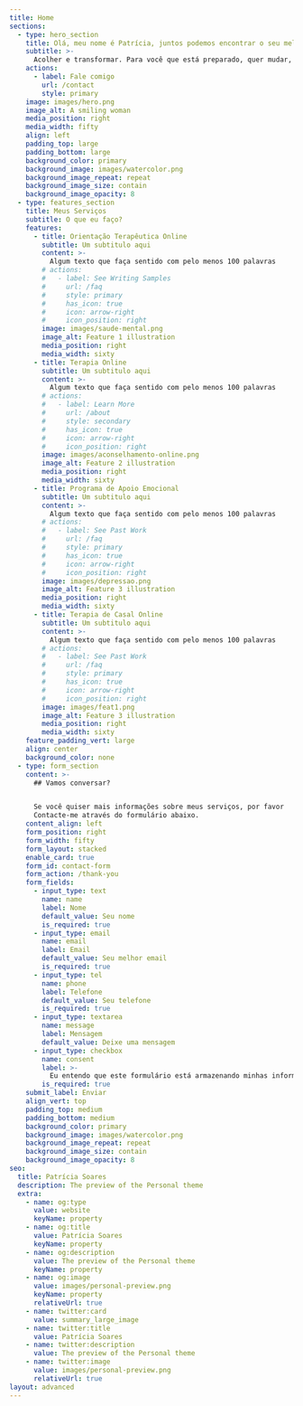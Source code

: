 ```yaml
---
title: Home
sections:
  - type: hero_section
    title: Olá, meu nome é Patrícia, juntos podemos encontrar o seu melhor.
    subtitle: >-
      Acolher e transformar. Para você que está preparado, quer mudar, e busca ajuda: conte comigo! Buscaremos e investigaremos a fundo as bases e origens, analisando o todo, para possibilitar uma verdadeira transformação. Qualidade de vida, equilíbrio, propósito e bem-estar. Harmonia e Gratidão.
    actions:
      - label: Fale comigo
        url: /contact
        style: primary
    image: images/hero.png
    image_alt: A smiling woman
    media_position: right
    media_width: fifty
    align: left
    padding_top: large
    padding_bottom: large
    background_color: primary
    background_image: images/watercolor.png
    background_image_repeat: repeat
    background_image_size: contain
    background_image_opacity: 8
  - type: features_section
    title: Meus Serviços
    subtitle: O que eu faço?
    features:
      - title: Orientação Terapêutica Online
        subtitle: Um subtitulo aqui
        content: >-
          Algum texto que faça sentido com pelo menos 100 palavras
        # actions:
        #   - label: See Writing Samples
        #     url: /faq
        #     style: primary
        #     has_icon: true
        #     icon: arrow-right
        #     icon_position: right
        image: images/saude-mental.png
        image_alt: Feature 1 illustration
        media_position: right
        media_width: sixty
      - title: Terapia Online
        subtitle: Um subtitulo aqui
        content: >-
          Algum texto que faça sentido com pelo menos 100 palavras
        # actions:
        #   - label: Learn More
        #     url: /about
        #     style: secondary
        #     has_icon: true
        #     icon: arrow-right
        #     icon_position: right
        image: images/aconselhamento-online.png
        image_alt: Feature 2 illustration
        media_position: right
        media_width: sixty
      - title: Programa de Apoio Emocional
        subtitle: Um subtitulo aqui
        content: >-
          Algum texto que faça sentido com pelo menos 100 palavras
        # actions:
        #   - label: See Past Work
        #     url: /faq
        #     style: primary
        #     has_icon: true
        #     icon: arrow-right
        #     icon_position: right
        image: images/depressao.png
        image_alt: Feature 3 illustration
        media_position: right
        media_width: sixty
      - title: Terapia de Casal Online
        subtitle: Um subtitulo aqui
        content: >-
          Algum texto que faça sentido com pelo menos 100 palavras
        # actions:
        #   - label: See Past Work
        #     url: /faq
        #     style: primary
        #     has_icon: true
        #     icon: arrow-right
        #     icon_position: right
        image: images/feat1.png
        image_alt: Feature 3 illustration
        media_position: right
        media_width: sixty
    feature_padding_vert: large
    align: center
    background_color: none
  - type: form_section
    content: >-
      ## Vamos conversar?


      Se você quiser mais informações sobre meus serviços, por favor
      Contacte-me através do formulário abaixo.
    content_align: left
    form_position: right
    form_width: fifty
    form_layout: stacked
    enable_card: true
    form_id: contact-form
    form_action: /thank-you
    form_fields:
      - input_type: text
        name: name
        label: Nome
        default_value: Seu nome
        is_required: true
      - input_type: email
        name: email
        label: Email
        default_value: Seu melhor email
        is_required: true
      - input_type: tel
        name: phone
        label: Telefone
        default_value: Seu telefone
        is_required: true
      - input_type: textarea
        name: message
        label: Mensagem
        default_value: Deixe uma mensagem
      - input_type: checkbox
        name: consent
        label: >-
          Eu entendo que este formulário está armazenando minhas informações enviadas para que eu possa ser contatado.
        is_required: true
    submit_label: Enviar
    align_vert: top
    padding_top: medium
    padding_bottom: medium
    background_color: primary
    background_image: images/watercolor.png
    background_image_repeat: repeat
    background_image_size: contain
    background_image_opacity: 8
seo:
  title: Patrícia Soares
  description: The preview of the Personal theme
  extra:
    - name: og:type
      value: website
      keyName: property
    - name: og:title
      value: Patrícia Soares
      keyName: property
    - name: og:description
      value: The preview of the Personal theme
      keyName: property
    - name: og:image
      value: images/personal-preview.png
      keyName: property
      relativeUrl: true
    - name: twitter:card
      value: summary_large_image
    - name: twitter:title
      value: Patrícia Soares
    - name: twitter:description
      value: The preview of the Personal theme
    - name: twitter:image
      value: images/personal-preview.png
      relativeUrl: true
layout: advanced
---
```

